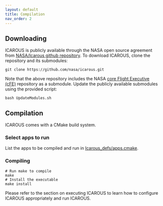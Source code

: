 ```yaml
---
layout: default 
title: Compilation
nav_order: 2
---
```


## Downloading 
ICAROUS is publicly available through the NASA open source agreement from [NASA/Icarous github repository](https://github.com/nasa/icarous.git). To download ICAROUS, clone the repository and its submodules:
```
git clone https://github.com/nasa/icarous.git
```
Note that the above repository includes the NASA [core Flight Executive (cFE)](https://github.com/nasa/cFE) repository as a submodule. Update the publicly available submodules using the provided script:
```
bash UpdateModules.sh
```

## Compilation 
ICAROUS comes with a CMake build system. 

### Select apps to run
List the apps to be compiled and run in [Icarous_defs/apps.cmake]().

### Compiling
```
# Run make to compile
make 
# Install the executable
make install
```

Please refer to the section on executing ICAROUS to learn how to configure ICAROUS appropriately and run ICAROUS.
